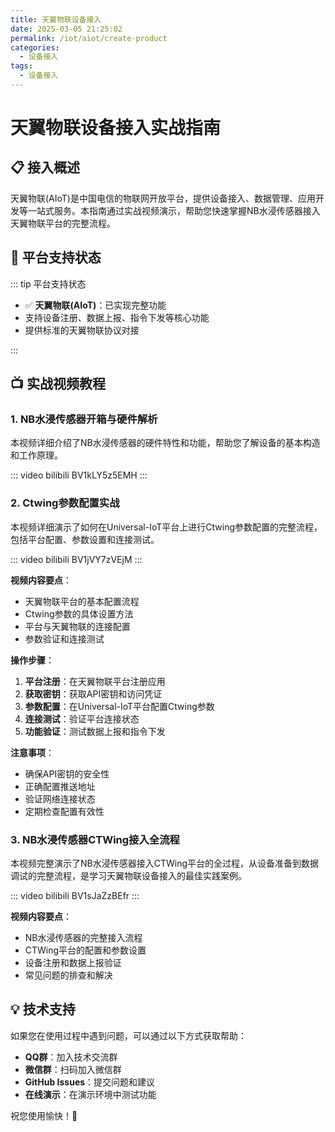 ```yaml
---
title: 天翼物联设备接入
date: 2025-03-05 21:25:02
permalink: /iot/aiot/create-product
categories:
  - 设备接入
tags:
  - 设备接入
---
```


# 天翼物联设备接入实战指南

## 📋 接入概述

天翼物联(AIoT)是中国电信的物联网开放平台，提供设备接入、数据管理、应用开发等一站式服务。本指南通过实战视频演示，帮助您快速掌握NB水浸传感器接入天翼物联平台的完整流程。

## 🌟 平台支持状态

::: tip 平台支持状态

- ✅ **天翼物联(AIoT)**：已实现完整功能
- 支持设备注册、数据上报、指令下发等核心功能
- 提供标准的天翼物联协议对接

:::

## 📺 实战视频教程

### 1. NB水浸传感器开箱与硬件解析

本视频详细介绍了NB水浸传感器的硬件特性和功能，帮助您了解设备的基本构造和工作原理。

::: video bilibili
BV1kLY5z5EMH
:::


### 2. Ctwing参数配置实战

本视频详细演示了如何在Universal-IoT平台上进行Ctwing参数配置的完整流程，包括平台配置、参数设置和连接测试。

::: video bilibili
BV1jVY7zVEjM
:::

**视频内容要点**：
- 天翼物联平台的基本配置流程
- Ctwing参数的具体设置方法
- 平台与天翼物联的连接配置
- 参数验证和连接测试

**操作步骤**：
1. **平台注册**：在天翼物联平台注册应用
2. **获取密钥**：获取API密钥和访问凭证
3. **参数配置**：在Universal-IoT平台配置Ctwing参数
4. **连接测试**：验证平台连接状态
5. **功能验证**：测试数据上报和指令下发

**注意事项**：
- 确保API密钥的安全性
- 正确配置推送地址
- 验证网络连接状态
- 定期检查配置有效性

### 3. NB水浸传感器CTWing接入全流程

本视频完整演示了NB水浸传感器接入CTWing平台的全过程，从设备准备到数据调试的完整流程，是学习天翼物联设备接入的最佳实践案例。

::: video bilibili
BV1sJaZzBEfr
:::

**视频内容要点**：
- NB水浸传感器的完整接入流程
- CTWing平台的配置和参数设置
- 设备注册和数据上报验证
- 常见问题的排查和解决


## 💡 技术支持

如果您在使用过程中遇到问题，可以通过以下方式获取帮助：

- **QQ群**：加入技术交流群
- **微信群**：扫码加入微信群
- **GitHub Issues**：提交问题和建议
- **在线演示**：在演示环境中测试功能

祝您使用愉快！🎉
